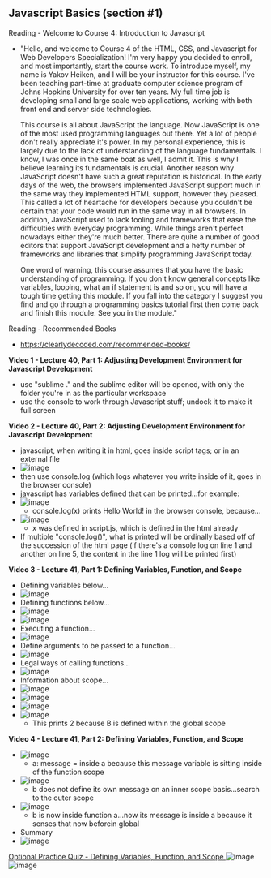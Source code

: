## Javascript Basics (section #1)

Reading - Welcome to Course 4: Introduction to Javascript
- "Hello, and welcome to Course 4 of the HTML, CSS, and Javascript for Web Developers Specialization! I'm very happy you decided to enroll, and most importantly, start the course work. To introduce myself, my name is Yakov Heiken, and I will be your instructor for this course. I've been teaching part-time at graduate computer science program of Johns Hopkins University for over ten years. My full time job is developing small and large scale web applications, working with both front end and server side technologies. 

  This course is all about JavaScript the language. Now JavaScript is one of the most used programming languages out there. Yet a lot of people don't really appreciate it's power. In my personal experience, this is largely due to the lack of understanding of the language fundamentals. I know, I was once in the same boat as well, I admit it. This is why I believe learning its fundamentals is crucial. Another reason why     JavaScript doesn't have such a great reputation is historical. In the early days of the web, the browsers implemented JavaScript support much in the same way they implemented HTML support, however they pleased. This called a lot of heartache for developers because you couldn't be certain that your code would run in the same way in all browsers. In addition, JavaScript used to lack tooling and frameworks that ease the difficulties with everyday programming. While things aren't perfect nowadays either they're much better. There are quite a number of good editors that support JavaScript development and a hefty number of frameworks and libraries that simplify programming JavaScript today.

  One word of warning, this course assumes that you have the basic understanding of programming. If you don't know general concepts like variables, looping, what an if statement is and so on, you will have a tough time getting this module. If you fall into the category I suggest you find and go through a programming basics tutorial first then come back and finish this module. See you in the module."

Reading - Recommended Books
- https://clearlydecoded.com/recommended-books/

**Video 1 - Lecture 40, Part 1: Adjusting Development Environment for Javascript Development**
- use "sublime ." and the sublime editor will be opened, with only the folder you're in as the particular workspace
- use the console to work through Javascript stuff; undock it to make it full screen

**Video 2 - Lecture 40, Part 2: Adjusting Development Environment for Javascript Development**
- javascript, when writing it in html, goes inside script tags; or in an external file
- ![image](https://github.com/user-attachments/assets/afbee81a-dcc6-485a-be68-6a4931f88e1f)
- then use console.log (which logs whatever you write inside of it, goes in the browser console)
- javascript has variables defined that can be printed...for example:
- ![image](https://github.com/user-attachments/assets/231e5ed6-7739-47cd-9131-535badfb9bf6)
  - console.log(x) prints Hello World! in the browser console, because...
- ![image](https://github.com/user-attachments/assets/f010bcfc-6441-4557-94a2-dc9a1fc63735)
  - x was defined in script.js, which is defined in the html already
- If multiple "console.log()", what is printed will be ordinally based off of the succession of the html page (if there's a console log on line 1 and another on line 5, the content in the line 1 log will be printed first)

**Video 3 - Lecture 41, Part 1: Defining Variables, Function, and Scope**
- Defining variables below...
- ![image](https://github.com/user-attachments/assets/600583a1-5db3-4263-aecd-a5a695267a6d)
- Defining functions below...
- ![image](https://github.com/user-attachments/assets/041ae0db-dc5f-4b32-a950-fd683cfc9da0)
- ![image](https://github.com/user-attachments/assets/f98ac70e-aba1-4d46-b6aa-29c1e2d8794a)
- Executing a function...
- ![image](https://github.com/user-attachments/assets/f19cdd5d-bc3b-4eb1-94e4-cadd8263c62c)
- Define arguments to be passed to a function...
- ![image](https://github.com/user-attachments/assets/12c55c3c-4c25-4313-b60f-da50d53b8d8f)
- Legal ways of calling functions...
- ![image](https://github.com/user-attachments/assets/a37a132c-5392-4c41-9aca-21606ceff8a9)
- Information about scope...
- ![image](https://github.com/user-attachments/assets/08bb4830-1f8f-411d-accc-8850e35b2b02)
- ![image](https://github.com/user-attachments/assets/7ec586c5-53b3-4446-b465-7ddc951d5ad5)
- ![image](https://github.com/user-attachments/assets/285b7c7e-0469-4d99-8aed-dbc6deba73bc)
- ![image](https://github.com/user-attachments/assets/117dc337-dc82-41e1-95cb-9667b766bca1)
  - This prints 2 because B is defined within the global scope

**Video 4 - Lecture 41, Part 2: Defining Variables, Function, and Scope**
- ![image](https://github.com/user-attachments/assets/6467e8e7-bd02-49ce-9aac-3cae65125171)
  - a: message = inside a because this message variable is sitting inside of the function scope
- ![image](https://github.com/user-attachments/assets/470dd45e-e5df-4b16-856f-5847488c7619)
  - b does not define its own message on an inner scope basis...search to the outer scope
- ![image](https://github.com/user-attachments/assets/8b5c8583-1ede-42c9-bb9a-56ce96da5a15)
  - b is now inside function a...now its message is inside a because it senses that now beforein global
- Summary
- ![image](https://github.com/user-attachments/assets/8613898b-dac5-43bc-b1f0-cebdd1532611)

<ins> Optional Practice Quiz - Defining Variables, Function, and Scope </ins>
![image](https://github.com/user-attachments/assets/733422b5-c3ca-4881-98aa-e637e7adbf0e)
![image](https://github.com/user-attachments/assets/8827f749-0bab-42fe-ace3-fcd7136502c6)












